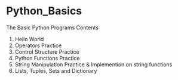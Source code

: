 # Python_Basics
 The Basic Python Programs
 Contents
 1. Hello World
 2. Operators Practice
 3. Control Structure Practice
 4. Python Functions Practice
 5. String Manipulation Practice & Implemention on string functions
 6. Lists, Tuples, Sets and Dictionary
